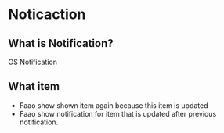 # Noticaction

## What is Notification?

OS Notification

## What item

- Faao show shown item again because this item is updated
- Faao show notification for item that is updated after previous notification.

